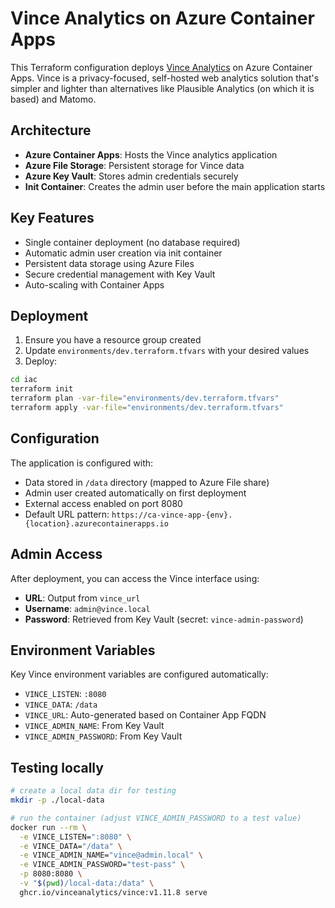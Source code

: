 # Vince Analytics on Azure Container Apps

This Terraform configuration deploys [Vince Analytics](https://www.vinceanalytics.com/) on Azure Container Apps. Vince is a privacy-focused, self-hosted web analytics solution that's simpler and lighter than alternatives like Plausible Analytics (on which it is based) and Matomo.

## Architecture

- **Azure Container Apps**: Hosts the Vince analytics application
- **Azure File Storage**: Persistent storage for Vince data
- **Azure Key Vault**: Stores admin credentials securely
- **Init Container**: Creates the admin user before the main application starts

## Key Features

- Single container deployment (no database required)
- Automatic admin user creation via init container
- Persistent data storage using Azure Files
- Secure credential management with Key Vault
- Auto-scaling with Container Apps

## Deployment

1. Ensure you have a resource group created
2. Update `environments/dev.terraform.tfvars` with your desired values
3. Deploy:

```bash
cd iac
terraform init
terraform plan -var-file="environments/dev.terraform.tfvars"
terraform apply -var-file="environments/dev.terraform.tfvars"
```

## Configuration

The application is configured with:

- Data stored in `/data` directory (mapped to Azure File share)
- Admin user created automatically on first deployment
- External access enabled on port 8080
- Default URL pattern: `https://ca-vince-app-{env}.{location}.azurecontainerapps.io`

## Admin Access

After deployment, you can access the Vince interface using:

- **URL**: Output from `vince_url`
- **Username**: `admin@vince.local`
- **Password**: Retrieved from Key Vault (secret: `vince-admin-password`)

## Environment Variables

Key Vince environment variables are configured automatically:

- `VINCE_LISTEN`: `:8080`
- `VINCE_DATA`: `/data`
- `VINCE_URL`: Auto-generated based on Container App FQDN
- `VINCE_ADMIN_NAME`: From Key Vault
- `VINCE_ADMIN_PASSWORD`: From Key Vault

## Testing locally

```sh
# create a local data dir for testing
mkdir -p ./local-data

# run the container (adjust VINCE_ADMIN_PASSWORD to a test value)
docker run --rm \
  -e VINCE_LISTEN=":8080" \
  -e VINCE_DATA="/data" \
  -e VINCE_ADMIN_NAME="vince@admin.local" \
  -e VINCE_ADMIN_PASSWORD="test-pass" \
  -p 8080:8080 \
  -v "$(pwd)/local-data:/data" \
  ghcr.io/vinceanalytics/vince:v1.11.8 serve
```
